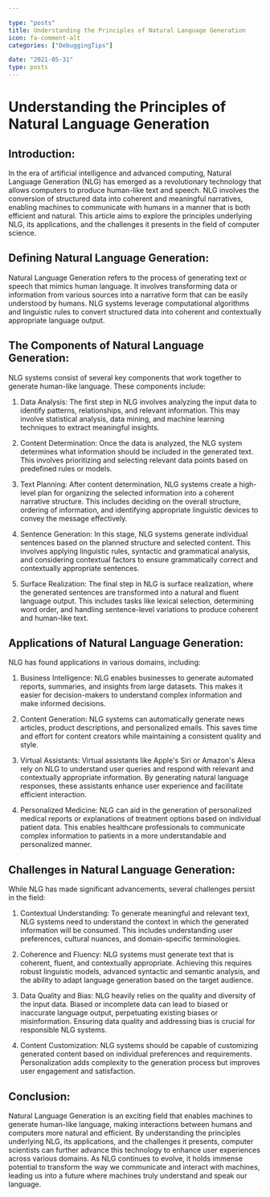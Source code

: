 ```yaml
---

type: "posts"
title: Understanding the Principles of Natural Language Generation
icon: fa-comment-alt
categories: ["DebuggingTips"]

date: "2021-05-31"
type: posts
---
```





# Understanding the Principles of Natural Language Generation

## Introduction:

In the era of artificial intelligence and advanced computing, Natural Language Generation (NLG) has emerged as a revolutionary technology that allows computers to produce human-like text and speech. NLG involves the conversion of structured data into coherent and meaningful narratives, enabling machines to communicate with humans in a manner that is both efficient and natural. This article aims to explore the principles underlying NLG, its applications, and the challenges it presents in the field of computer science.

## Defining Natural Language Generation:

Natural Language Generation refers to the process of generating text or speech that mimics human language. It involves transforming data or information from various sources into a narrative form that can be easily understood by humans. NLG systems leverage computational algorithms and linguistic rules to convert structured data into coherent and contextually appropriate language output.

## The Components of Natural Language Generation:

NLG systems consist of several key components that work together to generate human-like language. These components include:

1. Data Analysis: The first step in NLG involves analyzing the input data to identify patterns, relationships, and relevant information. This may involve statistical analysis, data mining, and machine learning techniques to extract meaningful insights.

2. Content Determination: Once the data is analyzed, the NLG system determines what information should be included in the generated text. This involves prioritizing and selecting relevant data points based on predefined rules or models.

3. Text Planning: After content determination, NLG systems create a high-level plan for organizing the selected information into a coherent narrative structure. This includes deciding on the overall structure, ordering of information, and identifying appropriate linguistic devices to convey the message effectively.

4. Sentence Generation: In this stage, NLG systems generate individual sentences based on the planned structure and selected content. This involves applying linguistic rules, syntactic and grammatical analysis, and considering contextual factors to ensure grammatically correct and contextually appropriate sentences.

5. Surface Realization: The final step in NLG is surface realization, where the generated sentences are transformed into a natural and fluent language output. This includes tasks like lexical selection, determining word order, and handling sentence-level variations to produce coherent and human-like text.

## Applications of Natural Language Generation:

NLG has found applications in various domains, including:

1. Business Intelligence: NLG enables businesses to generate automated reports, summaries, and insights from large datasets. This makes it easier for decision-makers to understand complex information and make informed decisions.

2. Content Generation: NLG systems can automatically generate news articles, product descriptions, and personalized emails. This saves time and effort for content creators while maintaining a consistent quality and style.

3. Virtual Assistants: Virtual assistants like Apple's Siri or Amazon's Alexa rely on NLG to understand user queries and respond with relevant and contextually appropriate information. By generating natural language responses, these assistants enhance user experience and facilitate efficient interaction.

4. Personalized Medicine: NLG can aid in the generation of personalized medical reports or explanations of treatment options based on individual patient data. This enables healthcare professionals to communicate complex information to patients in a more understandable and personalized manner.

## Challenges in Natural Language Generation:

While NLG has made significant advancements, several challenges persist in the field:

1. Contextual Understanding: To generate meaningful and relevant text, NLG systems need to understand the context in which the generated information will be consumed. This includes understanding user preferences, cultural nuances, and domain-specific terminologies.

2. Coherence and Fluency: NLG systems must generate text that is coherent, fluent, and contextually appropriate. Achieving this requires robust linguistic models, advanced syntactic and semantic analysis, and the ability to adapt language generation based on the target audience.

3. Data Quality and Bias: NLG heavily relies on the quality and diversity of the input data. Biased or incomplete data can lead to biased or inaccurate language output, perpetuating existing biases or misinformation. Ensuring data quality and addressing bias is crucial for responsible NLG systems.

4. Content Customization: NLG systems should be capable of customizing generated content based on individual preferences and requirements. Personalization adds complexity to the generation process but improves user engagement and satisfaction.

## Conclusion:

Natural Language Generation is an exciting field that enables machines to generate human-like language, making interactions between humans and computers more natural and efficient. By understanding the principles underlying NLG, its applications, and the challenges it presents, computer scientists can further advance this technology to enhance user experiences across various domains. As NLG continues to evolve, it holds immense potential to transform the way we communicate and interact with machines, leading us into a future where machines truly understand and speak our language.